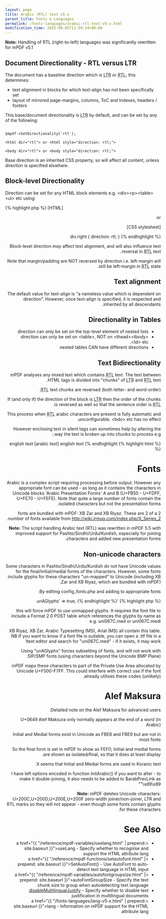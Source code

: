 ```yaml
---
layout: page
title: Arabic (RTL) text v5.x
parent_title: Fonts & Languages
permalink: /fonts-languages/arabic-rtl-text-v5-x.html
modification_time: 2015-08-05T11:59:34+00:00
---
```


<div class="alert alert-info" role="alert">
	<strong>Note:</strong> Handling of RTL (right-to-left) languages was significantly rewritten for mPDF v5.1
</div>

## Document Directionality - RTL versus LTR

The document has a baseline direction which is 
<acronym title="Left-to-Right document, used for most langauges">LTR</acronym> 
or <acronym title="Right-to-Left document, used for Hebrew and Arabic languages">RTL</acronym>; this determines:

- text alignment in blocks for which text-align has not been specifically set
- layout of mirrored page-margins, columns, ToC and Indexes, headers / footers

This base/document directionality is <acronym title="Left-to-Right document, used for most langauges">LTR</acronym> 
by default, and can be set by any of the following:

```

$mpdf->SetDirectionality('rtl');

<html dir="rtl"> or <html style="direction: rtl;">

<body dir="rtl"> or <body style="direction: rtl;">
```

Base direction is an inherited CSS property, so will affect all content, unless direction is specified elswhere.

## Block-level Directionality

Direction can be set for any HTML block elements e.g. &lt;div&gt;&lt;p&gt;&lt;table&gt;&lt;ul&gt; etc using:

{% highlight php %}
[HTML]

<div style="direction: rtl;">

or

[CSS stylesheet]

div.right { direction: rtl; }
{% endhighlight %}

Block-level direction *may* affect text alignment, and will also influence text reversal in 
<acronym title="Right-to-Left document, used for Hebrew and Arabic languages">RTL</acronym> text.

Note that margin/padding are NOT reversed by direction i.e. left-margin will still be left-margin in 
<acronym title="Right-to-Left document, used for Hebrew and Arabic languages">RTL</acronym> state.

## Text alignment

The default value for text-align is "a nameless value which is dependent on direction". However, once text-align is 
specified, it is respected and inherited by all descendants.

## Directionality in Tables

<ul>
<li>direction can only be set on the top-level element of nested lists</li>
<li>direction can only be set on &lt;table&gt;, NOT on &lt;thead&gt;&lt;tbody&gt;&lt;td&gt; etc.</li>
<li>nested tables CAN have different directions</li>
</ul>

## Text Bidirectionality

mPDF analyses any mixed text which contains 
<acronym title="Right-to-Left document, used for Hebrew and Arabic languages">RTL</acronym> text. The text between 
HTML tags is divided into "chunks" of <acronym title="Left-to-Right document, used for most langauges">LTR</acronym> 
and <acronym title="Right-to-Left document, used for Hebrew and Arabic languages">RTL</acronym> text.

<acronym title="Right-to-Left document, used for Hebrew and Arabic languages">RTL</acronym> text chunks are reversed 
(both letter- and word-order).

If (and only if) the direction of the block is 
<acronym title="Left-to-Right document, used for most langauges">LTR</acronym> then the order of the chunks is 
reversed as well so that the sentence order is 
<acronym title="Right-to-Left document, used for Hebrew and Arabic languages">RTL</acronym>.

This process when <acronym title="Right-to-Left document, used for Hebrew and Arabic languages">RTL</acronym> 
arabic characters are present is fully automatic and unconfigurable. &lt;bdo&gt; etc has no effect.

However enclosing text in silent tags can sometimes help by altering the way the text is broken up into chunks to 
process e.g.:

{% highlight html %}
english text <span>[arabic text]</span> english text
{% endhighlight %}

# Fonts

Arabic is a complex script requiring processing before output. However any appropriate font can be used - as long as 
it contains the characters in Unicode blocks 'Arabic Presentation Forms' A and B (U+FB50 - U+FDFF, U+FE70 - U+FEFE). 
Note that quite a large number of fonts contain the isolated characters but not the presentation forms.

2 fonts are bundled with mPDF: XB Zar and XB Riyaz. These are 2 of a number of fonts available from 
<a href="http://wiki.irmug.com/index.php/X_Series_2">http://wiki.irmug.com/index.php/X_Series_2</a>.

<div class="alert alert-info" role="alert">
	<strong>Note:</strong> The script handling Arabic text (RTL) was rewritten in mPDF 5.5 with improved support for 
    Pashto/Sindhi/Urdu/Kurdish, especially for joining characters and added new presentation forms.
</div>

## Non-unicode characters

Some characters in Pashto/Sindhi/Urdu/Kurdish do not have Unicode values for the final/initial/medial forms of the 
characters. However, some fonts include glyphs for these characters "un-mapped" to Unicode (including XB Zar and XB 
Riyaz, which are bundled with mPDF).

By editing <span class="filename">config_fonts.php</span> and adding to appropriate fonts:

{% highlight php %}
'unAGlyphs' => true,
{% endhighlight %}

this will force mPDF to use unmapped glyphs. It requires the font file to include a Format 2.0 POST table which 
references the glyphs by name as e.g. uni067C.med or uni067C.medi

XB Riyaz, XB Zar, Arabic Typesetting (MS), Arial (MS) all contain this table. NB If you want to know if a font file 
is suitable, you can open a .ttf file in a text editor and search for "uni067C.med" - if it exists, it may work!

Using "unAGlyphs" forces subsetting of fonts, and will not work with SIP/SMP fonts (using characters beyond the 
Unicode BMP Plane).

mPDF maps these characters to part of the Private Use Area allocated by Unicode U+F500-F7FF. This could interfere 
with correct use if the font already utilises these codes (unlikely).

# Alef Maksura

Detailed note on the Alef Maksura for advanced users:

U+0649 Alef Maksura only normally appears at the end of a word (in Arabic)

Initial and Medial forms exist in Unicode as FBE8 and FBE9 but are not in most fonts

So the final form is set in mPDF to show as FEF0; Initial and medial forms are shown as isolated/final, so that it 
does at least display.

It seems that Initial and Medial forms are used in Koranic text.

I have left options encoded in <span class="function">function InitArabic()</span> if you want to alter - to make it 
double-joining, it also needs to be added to <span class="parameter">$arabPrevLink</span> as "\xd9\x89"

<div class="alert alert-info" role="alert">
	<strong>Note:</strong> mPDF deletes Unicode characters: U+200C,U+200D,U+200E,U+200F zero-width joiner/non-joiner, 
    LTR and RTL marks so they will not appear - even though some fonts contain glyphs for these characters.
</div>

# See Also

- <a href="{{ "/reference/mpdf-variables/uselang.html" | prepend: site.baseurl }}">useLang</a> - Specify whether to recognise and support the HTML attribute lang
- <a href="{{ "/reference/mpdf-functions/setautofont.html" | prepend: site.baseurl }}">SetAutoFont()</a> - Use AutoFont to auto-detect text language in HTML input
- <a href="{{ "/reference/mpdf-variables/autofontgroupsize.html" | prepend: site.baseurl }}">autoFontGroupSize</a> - Specify the text chunk size to group when autodetecting text language
- <a href="index0c23.html?tid=346">disableMultilingualJustify</a> - Specify whether to disable text justification in multilingual documents
- <a href="{{ "/fonts-languages/lang-v5-x.html" | prepend: site.baseurl }}">lang</a> - Information on mPDF support for the HTML attribute lang
